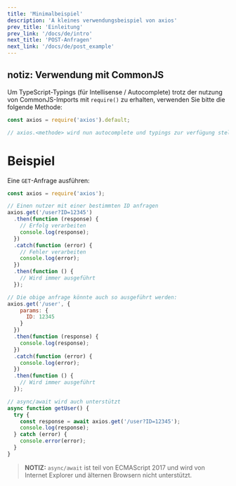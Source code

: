 ```yaml
---
title: 'Minimalbeispiel'
description: 'A kleines verwendungsbeispiel von axios'
prev_title: 'Einleitung'
prev_link: '/docs/de/intro'
next_title: 'POST-Anfragen'
next_link: '/docs/de/post_example'
---
```


## notiz: Verwendung mit CommonJS
Um TypeScript-Typings (für Intellisense / Autocomplete) trotz der nutzung von CommonJS-Imports mit `require()` zu erhalten, verwenden Sie bitte die folgende Methode:

```js
const axios = require('axios').default;

// axios.<methode> wird nun autocomplete und typings zur verfügung stellen.
```

# Beispiel

Eine `GET`-Anfrage ausführen:

```js
const axios = require('axios');

// Einen nutzer mit einer bestimmten ID anfragen
axios.get('/user?ID=12345')
  .then(function (response) {
    // Erfolg verarbeiten
    console.log(response);
  })
  .catch(function (error) {
    // Fehler verarbeiten
    console.log(error);
  })
  .then(function () {
    // Wird immer ausgeführt
  });

// Die obige anfrage könnte auch so ausgeführt werden:
axios.get('/user', {
    params: {
      ID: 12345
    }
  })
  .then(function (response) {
    console.log(response);
  })
  .catch(function (error) {
    console.log(error);
  })
  .then(function () {
    // Wird immer ausgeführt
  });  

// async/await wird auch unterstützt
async function getUser() {
  try {
    const response = await axios.get('/user?ID=12345');
    console.log(response);
  } catch (error) {
    console.error(error);
  }
}
```

> **NOTIZ:** `async/await` ist teil von ECMAScript 2017 und wird von Internet
> Explorer und älternen Browsern nicht unterstützt.